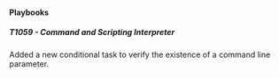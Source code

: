 
#### Playbooks

##### T1059 - Command and Scripting Interpreter

Added a new conditional task to verify the existence of a command line parameter.
